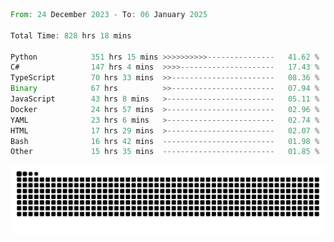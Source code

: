 <!--START_SECTION:waka-->

```rust
From: 24 December 2023 - To: 06 January 2025

Total Time: 828 hrs 18 mins

Python            351 hrs 15 mins >>>>>>>>>>---------------   41.62 %
C#                147 hrs 4 mins  >>>>---------------------   17.43 %
TypeScript        70 hrs 33 mins  >>-----------------------   08.36 %
Binary            67 hrs          >>-----------------------   07.94 %
JavaScript        43 hrs 8 mins   >------------------------   05.11 %
Docker            24 hrs 57 mins  >------------------------   02.96 %
YAML              23 hrs 6 mins   >------------------------   02.74 %
HTML              17 hrs 29 mins  >------------------------   02.07 %
Bash              16 hrs 42 mins  -------------------------   01.98 %
Other             15 hrs 35 mins  -------------------------   01.85 %
```

<!--END_SECTION:waka-->


<picture>
  <source media="(prefers-color-scheme: dark)" srcset="https://raw.githubusercontent.com/jeerawut97/jeerawut97/output/github-contribution-grid-snake.svg">
  <img alt="github contribution grid snake animation" src="https://raw.githubusercontent.com/jeerawut97/jeerawut97/output/github-contribution-grid-snake.svg">
</picture>
